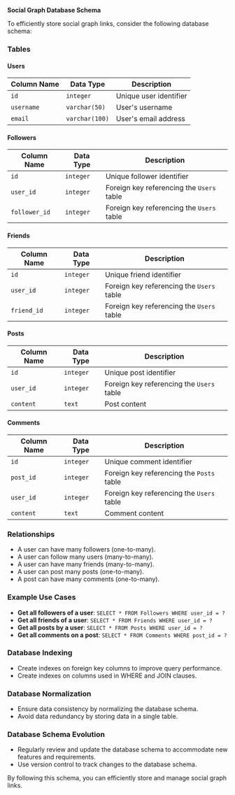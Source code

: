 **Social Graph Database Schema**

To efficiently store social graph links, consider the following database schema:

### **Tables**

#### **Users**

| Column Name | Data Type | Description |
| --- | --- | --- |
| `id` | `integer` | Unique user identifier |
| `username` | `varchar(50)` | User's username |
| `email` | `varchar(100)` | User's email address |

#### **Followers**

| Column Name | Data Type | Description |
| --- | --- | --- |
| `id` | `integer` | Unique follower identifier |
| `user_id` | `integer` | Foreign key referencing the `Users` table |
| `follower_id` | `integer` | Foreign key referencing the `Users` table |

#### **Friends**

| Column Name | Data Type | Description |
| --- | --- | --- |
| `id` | `integer` | Unique friend identifier |
| `user_id` | `integer` | Foreign key referencing the `Users` table |
| `friend_id` | `integer` | Foreign key referencing the `Users` table |

#### **Posts**

| Column Name | Data Type | Description |
| --- | --- | --- |
| `id` | `integer` | Unique post identifier |
| `user_id` | `integer` | Foreign key referencing the `Users` table |
| `content` | `text` | Post content |

#### **Comments**

| Column Name | Data Type | Description |
| --- | --- | --- |
| `id` | `integer` | Unique comment identifier |
| `post_id` | `integer` | Foreign key referencing the `Posts` table |
| `user_id` | `integer` | Foreign key referencing the `Users` table |
| `content` | `text` | Comment content |

### **Relationships**

- A user can have many followers (one-to-many).
- A user can follow many users (many-to-many).
- A user can have many friends (many-to-many).
- A user can post many posts (one-to-many).
- A post can have many comments (one-to-many).

### **Example Use Cases**

- **Get all followers of a user**: `SELECT * FROM Followers WHERE user_id = ?`
- **Get all friends of a user**: `SELECT * FROM Friends WHERE user_id = ?`
- **Get all posts by a user**: `SELECT * FROM Posts WHERE user_id = ?`
- **Get all comments on a post**: `SELECT * FROM Comments WHERE post_id = ?`

### **Database Indexing**

- Create indexes on foreign key columns to improve query performance.
- Create indexes on columns used in WHERE and JOIN clauses.

### **Database Normalization**

- Ensure data consistency by normalizing the database schema.
- Avoid data redundancy by storing data in a single table.

### **Database Schema Evolution**

- Regularly review and update the database schema to accommodate new features and requirements.
- Use version control to track changes to the database schema.

By following this schema, you can efficiently store and manage social graph links.